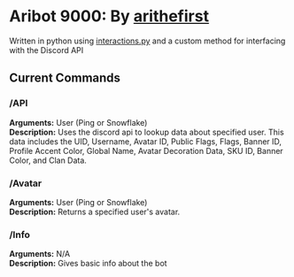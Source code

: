 # **Aribot 9000: By [arithefirst](https://arithefirst.com)**
Written in python using [interactions.py](https://github.com/interactions-py) and a custom method for interfacing with the Discord API<br>


## Current Commands

### /API
**Arguments:** User (Ping or Snowflake)<br>
**Description:** Uses the discord api to lookup data about specified user. This data includes the UID, Username, Avatar ID, Public Flags, Flags, Banner ID, Profile Accent Color, Global Name, Avatar Decoration Data, SKU ID, Banner Color, and Clan Data. 

### /Avatar
**Arguments:** User (Ping or Snowflake)<br>
**Description:** Returns a specified user's avatar.

### /Info
**Arguments:** N/A<br>
**Description:** Gives basic info about the bot